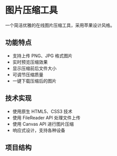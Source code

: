 # 图片压缩工具

一个简洁优雅的在线图片压缩工具，采用苹果设计风格。

## 功能特点
- 支持上传 PNG、JPG 格式图片
- 实时预览压缩效果
- 显示压缩前后文件大小
- 可调节压缩质量
- 一键下载压缩后的图片

## 技术实现
- 使用原生 HTML5、CSS3 技术
- 使用 FileReader API 处理文件上传
- 使用 Canvas API 进行图片压缩
- 响应式设计，支持各种设备

## 项目结构 